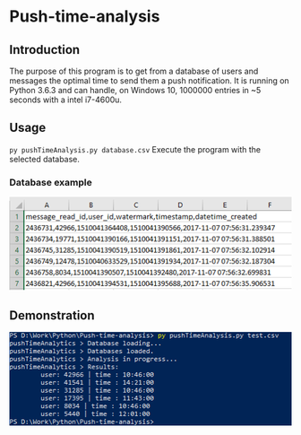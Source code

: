 # Push-time-analysis
## Introduction
The purpose of this program is to get from a database of users and messages the optimal time to send them a push notification. 
It is running on Python 3.6.3 and can handle, on Windows 10, 1000000 entries in ~5 seconds with a intel i7-4600u.

## Usage
`py pushTimeAnalysis.py database.csv` Execute the program with the selected database.

### Database example
![database example](https://raw.githubusercontent.com/aveldocquin/Push-time-analysis/master/docs/images/database_example.png)

## Demonstration
![database example](https://raw.githubusercontent.com/aveldocquin/Push-time-analysis/master/docs/images/output_example.png)